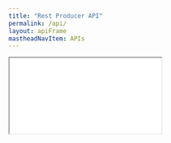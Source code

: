 ```yaml
---
title: "Rest Producer API"
permalink: /api/
layout: apiFrame
mastheadNavItem: APIs
---
```


<iframe onload="loadApiStyle('{{ site.url }}{{ site.baseurl }}/assets/css/APIStyle.css',this);resizeIframe(this)" scrolling="no" src="../apiCode/producer.html"> 
</iframe>

 <!-- onload="this.style.opacity=1;" style="opacity:0;border:none;" -->